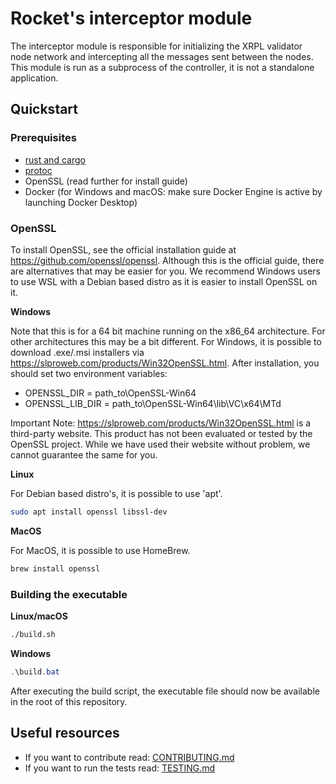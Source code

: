 # Rocket's interceptor module

The interceptor module is responsible for initializing the XRPL validator node network and intercepting
all the messages sent between the nodes. This module is run as a subprocess of the controller, it is not a standalone 
application.

## Quickstart

### Prerequisites

- [rust and cargo](https://doc.rust-lang.org/cargo/getting-started/installation.html)
- [protoc](https://github.com/hyperium/tonic?tab=readme-ov-file#dependencies)
- OpenSSL (read further for install guide)
- Docker (for Windows and macOS: make sure Docker Engine is active by launching Docker Desktop)

### OpenSSL

To install OpenSSL, see the official installation guide at https://github.com/openssl/openssl.
Although this is the official guide, there are alternatives that may be easier for you.
We recommend Windows users to use WSL with a Debian based distro as it is easier to install OpenSSL on it.

**Windows**

Note that this is for a 64 bit machine running on the x86_64 architecture. For other architectures
this may be a bit different.
For Windows, it is possible to download .exe/.msi installers via https://slproweb.com/products/Win32OpenSSL.html.
After installation, you should set two environment variables:

* OPENSSL_DIR = path_to\OpenSSL-Win64
* OPENSSL_LIB_DIR = path_to\OpenSSL-Win64\lib\VC\x64\MTd

Important Note: https://slproweb.com/products/Win32OpenSSL.html is a third-party website. This product has not been 
evaluated or tested by the OpenSSL project. While we have used their website without problem, we cannot guarantee
the same for you. 

**Linux**

For Debian based distro's, it is possible to use 'apt'.

```bash
sudo apt install openssl libssl-dev
```

**MacOS**

For MacOS, it is possible to use HomeBrew.

```bash
brew install openssl
```

### Building the executable

**Linux/macOS**

```bash
./build.sh
```

**Windows**

```powershell
.\build.bat
```

After executing the build script, the executable file should now be available in the root of this repository.

## Useful resources

- If you want to contribute read: [CONTRIBUTING.md](CONTRIBUTING.md)
- If you want to run the tests read: [TESTING.md](TESTING.md)
